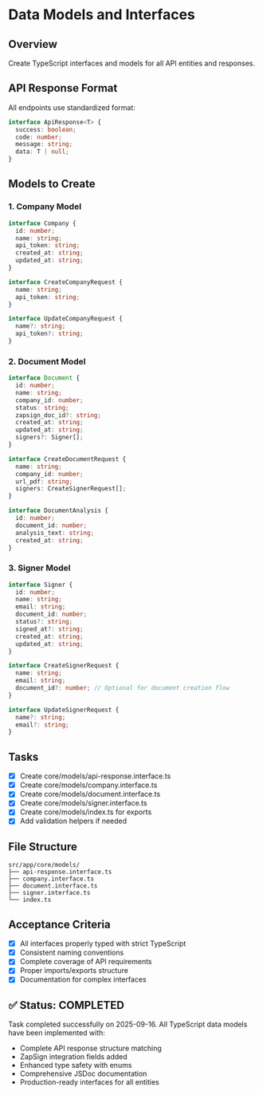 # Data Models and Interfaces

## Overview

Create TypeScript interfaces and models for all API entities and responses.

## API Response Format

All endpoints use standardized format:

```typescript
interface ApiResponse<T> {
  success: boolean;
  code: number;
  message: string;
  data: T | null;
}
```

## Models to Create

### 1. Company Model

```typescript
interface Company {
  id: number;
  name: string;
  api_token: string;
  created_at: string;
  updated_at: string;
}

interface CreateCompanyRequest {
  name: string;
  api_token: string;
}

interface UpdateCompanyRequest {
  name?: string;
  api_token?: string;
}
```

### 2. Document Model

```typescript
interface Document {
  id: number;
  name: string;
  company_id: number;
  status: string;
  zapsign_doc_id?: string;
  created_at: string;
  updated_at: string;
  signers?: Signer[];
}

interface CreateDocumentRequest {
  name: string;
  company_id: number;
  url_pdf: string;
  signers: CreateSignerRequest[];
}

interface DocumentAnalysis {
  id: number;
  document_id: number;
  analysis_text: string;
  created_at: string;
}
```

### 3. Signer Model

```typescript
interface Signer {
  id: number;
  name: string;
  email: string;
  document_id: number;
  status?: string;
  signed_at?: string;
  created_at: string;
  updated_at: string;
}

interface CreateSignerRequest {
  name: string;
  email: string;
  document_id?: number; // Optional for document creation flow
}

interface UpdateSignerRequest {
  name?: string;
  email?: string;
}
```

## Tasks

- [x] Create core/models/api-response.interface.ts
- [x] Create core/models/company.interface.ts
- [x] Create core/models/document.interface.ts
- [x] Create core/models/signer.interface.ts
- [x] Create core/models/index.ts for exports
- [x] Add validation helpers if needed

## File Structure

```
src/app/core/models/
├── api-response.interface.ts
├── company.interface.ts
├── document.interface.ts
├── signer.interface.ts
└── index.ts
```

## Acceptance Criteria

- [x] All interfaces properly typed with strict TypeScript
- [x] Consistent naming conventions
- [x] Complete coverage of API requirements
- [x] Proper imports/exports structure
- [x] Documentation for complex interfaces

## ✅ Status: COMPLETED

Task completed successfully on 2025-09-16. All TypeScript data models have been implemented with:

- Complete API response structure matching
- ZapSign integration fields added
- Enhanced type safety with enums
- Comprehensive JSDoc documentation
- Production-ready interfaces for all entities
